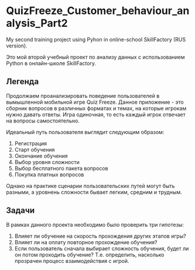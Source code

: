 # QuizFreeze_Customer_behaviour_analysis_Part2
My second training project using Pyhon in online-school SkillFactory (RUS version).

Это мой второй учебный проект по анализу данных с использованием Python в онлайн-школе SkillFactory.

## Легенда

Продолжаем проанализировать поведение пользователей в вымышленной мобильной игре Quiz Freeze. Данное приложение - это сборник вопросов в различных форматах и темах, на которые игрокам нужно давать ответы. Игра одиночная, то есть каждый игрок отвечает на вопросы самостоятельно.

Идеальный путь пользователя выглядит следующим образом:
1. Регистрация
2. Старт обучения
3. Окончание обучения
4. Выбор уровня сложности
5. Выбор бесплатного пакета вопросов
6. Покупка платных вопросов

Однако на практике сценарии пользовательских путей могут быть разными, а уровнень сложности бывает легким, средним и трудным.

## Задачи

В рамках данного проекта необходимо было проверить три гипотезы:
1. Влияет ли обучение на скорость прохождения других этапов игры?
2. Влияет ли на оплату повторное прохождение обучения?
3. Если пользователь сначала выбирает сложность обучения, будет ли он потом проходить обучение? Т.е. определить, насколько прозрачен процесс взаимодействия с игрой.
